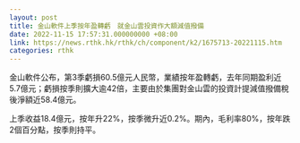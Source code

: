 ```yaml
---
layout: post
title: 金山軟件上季按年盈轉虧　就金山雲投資作大額減值撥備
date: 2022-11-15 17:57:31.000000000 +08:00
link: https://news.rthk.hk/rthk/ch/component/k2/1675713-20221115.htm
categories: rthk
---
```


金山軟件公布，第3季虧損60.5億元人民幣，業績按年盈轉虧，去年同期盈利近5.7億元；虧損按季則擴大逾42倍，主要由於集團對金山雲的投資計提減值撥備稅後淨額近58.4億元。

上季收益18.4億元，按年升22%，按季微升近0.2%。期內，毛利率80%，按年跌2個百分點，按季則持平。
